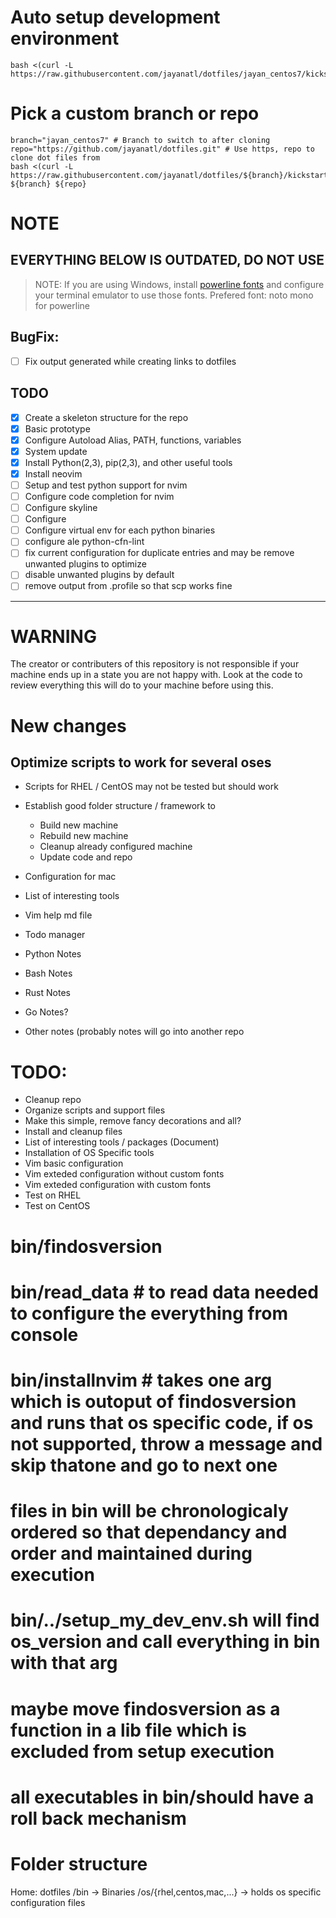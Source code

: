 # Auto setup development environment

```
bash <(curl -L https://raw.githubusercontent.com/jayanatl/dotfiles/jayan_centos7/kickstart.sh)
```

# Pick a custom branch or repo
```
branch="jayan_centos7" # Branch to switch to after cloning
repo="https://github.com/jayanatl/dotfiles.git" # Use https, repo to clone dot files from
bash <(curl -L https://raw.githubusercontent.com/jayanatl/dotfiles/${branch}/kickstart.sh) ${branch} ${repo}
```

# NOTE
## EVERYTHING BELOW IS OUTDATED, DO NOT USE

>NOTE: If you are using Windows, install [powerline fonts](https://github.com/powerline/fonts) and configure your terminal emulator to use those fonts.
>Prefered font: noto mono for powerline

## BugFix:
- [ ] Fix output generated while creating links to dotfiles


## TODO
- [x] Create a skeleton structure for the repo
- [x] Basic prototype
- [x] Configure Autoload Alias, PATH, functions, variables
- [x] System update
- [x] Install Python(2,3), pip(2,3), and other useful tools
- [x] Install neovim
- [ ] Setup and test python support for nvim
- [ ] Configure code completion for nvim
- [ ] Configure skyline
- [ ] Configure 
- [ ] Configure virtual env for each python binaries
- [ ] configure ale python-cfn-lint
- [ ] fix current configuration for duplicate entries and may be remove unwanted plugins to optimize
- [ ] disable unwanted plugins by default
- [ ] remove output from .profile so that scp works fine

---
# WARNING
The creator or contributers of this repository is not responsible if your machine ends up in a state you are not happy with. Look at the code to review everything this will do to your machine before using this.

# New changes

## Optimize scripts to work for several oses
- Scripts for RHEL / CentOS may not be tested but should work
- Establish good folder structure / framework to
  - Build new machine
  - Rebuild new machine
  - Cleanup already configured machine
  - Update code and repo

- Configuration for mac

- List of interesting tools

- Vim help md file

- Todo manager

- Python Notes

- Bash Notes

- Rust Notes

- Go Notes?

- Other notes (probably notes will go into another repo

# TODO:
  - Cleanup repo
  - Organize scripts and support files
  - Make this simple, remove fancy decorations and all?
  - Install and cleanup files
  - List of interesting tools / packages (Document)
  - Installation of OS Specific tools
  - Vim basic configuration
  - Vim exteded configuration without custom fonts
  - Vim exteded configuration with custom fonts
  - Test on RHEL
  - Test on CentOS

# bin/findosversion
# bin/read_data # to read data needed to configure the everything from console
# bin/installnvim # takes one arg which is outoput of findosversion and runs that os specific code, if os not supported, throw a message and skip thatone and go to next one
# files in bin will be chronologicaly ordered so that dependancy and order and maintained during execution
# bin/../setup_my_dev_env.sh will find os_version and call everything in bin with that arg
# maybe move findosversion as a function in a lib file which is excluded from setup execution
# all executables in bin/should have a roll back mechanism 

# Folder structure
  Home: dotfiles
  /bin -> Binaries
  /os/{rhel,centos,mac,...} -> holds os specific configuration files
